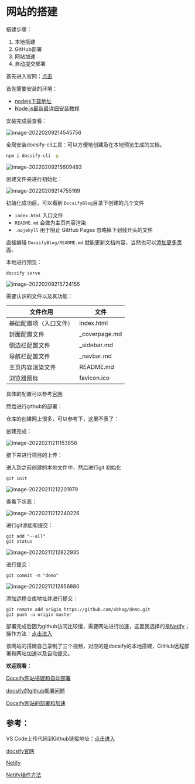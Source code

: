 # 网站的搭建

搭建步骤：

1. 本地搭建
2. GitHub部署
3. 网站加速
4. 自动提交部署

首先进入官网：[点击](https://docsify.js.org/#/zh-cn/)

首先需要安装的环境：

- [nodejs下载地址](http://nodejs.cn/download/)
- [Node.js最新最详细安装教程](https://blog.csdn.net/Small_Yogurt/article/details/104968169)

安装完成后查看：

![image-20220209214545756](https://gitee.com/xbhog/xiao-xin-img/raw/master/MarkDownImg/202202092145077.png)

全局安装docsify-cli工具：可以方便地创建及在本地预览生成的文档。

```sh
npm i docsify-cli -g
```

![image-20220209215609493](https://gitee.com/xbhog/xiao-xin-img/raw/master/MarkDownImg/202202092156708.png)

创建文件夹进行初始化：

![image-20220209214755169](https://gitee.com/xbhog/xiao-xin-img/raw/master/MarkDownImg/202202092147140.png)

初始化成功后，可以看到 `DocsifyBlog`目录下创建的几个文件

- `index.html` 入口文件
- `README.md` 会做为主页内容渲染
- `.nojekyll` 用于阻止 GitHub Pages 忽略掉下划线开头的文件

直接编辑 `DocsifyBlog/README.md` 就能更新文档内容，当然也可以[添加更多页面](https://docsify.js.org/#/zh-cn/more-pages)。

本地进行预览：

```shell
docsify serve
```

![image-20220209215724155](https://gitee.com/xbhog/xiao-xin-img/raw/master/MarkDownImg/202202092157980.png)

需要认识的文件以及其功能：

| 文件作用               | 文件          |
| ---------------------- | ------------- |
| 基础配置项（入口文件） | index.html    |
| 封面配置文件           | _coverpage.md |
| 侧边栏配置文件         | _sidebar.md   |
| 导航栏配置文件         | _navbar.md    |
| 主页内容渲染文件       | README.md     |
| 浏览器图标             | favicon.ico   |

具体的配置可以参考[官网](https://docsify.js.org/#/zh-cn/quickstart?id=%e5%88%9d%e5%a7%8b%e5%8c%96%e9%a1%b9%e7%9b%ae)

然后进行github的部署：

仓库的创建网上很多，可以参考下，这里不表了：

创建完成：

![image-20220211211153858](https://gitee.com/xbhog/xiao-xin-img/raw/master/MarkDownImg/202202112112210.png)

接下来进行项目的上传：

进入到之前创建的本地文件中，然后进行git 初始化

```shell
git init
```

![image-20220211212201979](https://gitee.com/xbhog/xiao-xin-img/raw/master/MarkDownImg/202202112122839.png)

查看下状态：

![image-20220211212240226](https://gitee.com/xbhog/xiao-xin-img/raw/master/MarkDownImg/202202112122187.png)

进行git添加和提交：

```shell
git add "--all" 
git status 
```

![image-20220211212822935](https://gitee.com/xbhog/xiao-xin-img/raw/master/MarkDownImg/202202112128831.png)

进行提交：

```shell
git commit -m "demo"
```

![image-20220211212856880](https://gitee.com/xbhog/xiao-xin-img/raw/master/MarkDownImg/202202112128383.png)

添加远程仓库地址并进行提交：

```shell
git remote add origin https://github.com/xbhog/demo.git
git push -u origin master
```

部署完成后因为github访问比较慢，需要网站进行加速，这里我选择的是[Netify](https://juejin.cn/post/6844904100329422861)；操作方法：[点击进入](https://juejin.cn/post/6844904100329422861)

该网站的搭建自己录制了三个视频，对应的是docsify的本地搭建，GitHub远程部署和网站加速以及自动提交。

**欢迎观看：**

[Docsify网站搭建和自动部署](https://www.bilibili.com/video/BV1Vb4y1771s/)

 [docsify的github部署问题](https://www.bilibili.com/video/BV1AP4y1w71x/)

[Docsify网站的部署和加速](https://www.bilibili.com/video/BV1uS4y1F7p5/)

## 参考：

VS Code上传代码到Github链接地址：[点击进入](https://blog.csdn.net/weixin_46161565/article/details/121010385)

[docsify官网](https://docsify.js.org/#/zh-cn/quickstart?id=%e5%88%9d%e5%a7%8b%e5%8c%96%e9%a1%b9%e7%9b%ae)

[Netify](https://juejin.cn/post/6844904100329422861)

[Netify操作方法](https://juejin.cn/post/6844904100329422861)